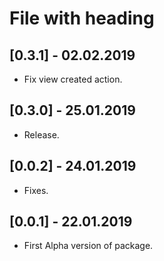 # File with heading

## [0.3.1] - 02.02.2019

* Fix view created action.

## [0.3.0] - 25.01.2019

* Release.

## [0.0.2] - 24.01.2019

* Fixes.

## [0.0.1] - 22.01.2019

* First Alpha version of package.
